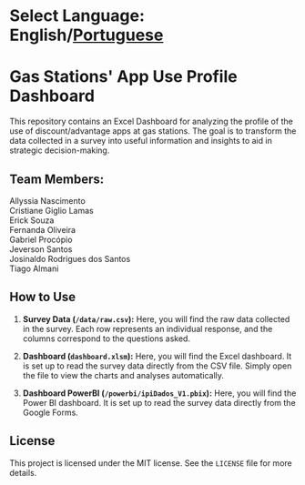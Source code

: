 # Select Language: English/[Portuguese](/README-pt.md)

# Gas Stations' App Use Profile Dashboard

This repository contains an Excel Dashboard for analyzing the profile of the use of discount/advantage apps at gas stations. The goal is to transform the data collected in a survey into useful information and insights to aid in strategic decision-making.


## Team Members:

Allyssia Nascimento </br>
Cristiane Giglio Lamas</br>
Erick Souza</br>
Fernanda Oliveira</br>
Gabriel Procópio</br>
Jeverson Santos</br>
Josinaldo Rodrigues dos Santos</br>
Tiago Almani</br>

## How to Use

1. **Survey Data (`/data/raw.csv`):** Here, you will find the raw data collected in the survey. Each row represents an individual response, and the columns correspond to the questions asked.

2. **Dashboard (`dashboard.xlsm`):** Here, you will find the Excel dashboard. It is set up to read the survey data directly from the CSV file. Simply open the file to view the charts and analyses automatically.

3. **Dashboard PowerBI (`/powerbi/ipiDados_V1.pbix`):** Here, you will find the Power BI dashboard. It is set up to read the survey data directly from the Google Forms.


## License

This project is licensed under the MIT license. See the `LICENSE` file for more details.